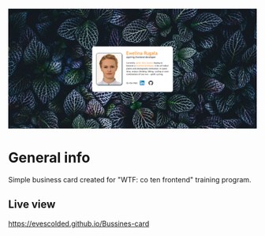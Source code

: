 ![cover](./cover.png)
# General info

Simple business card created for "WTF: co ten frontend" training program.
## Live view

https://evescolded.github.io/Bussines-card